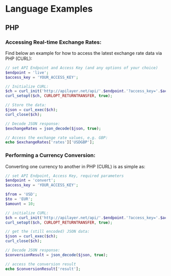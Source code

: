 # Language Examples

## PHP

### Accessing Real-time Exchange Rates:

Find below an example for how to access the latest exchange rate data via PHP (CURL):

```php
// set API Endpoint and Access Key (and any options of your choice)
$endpoint = 'live';
$access_key = 'YOUR_ACCESS_KEY';

// Initialize CURL:
$ch = curl_init('http://apilayer.net/api/'.$endpoint.'?access_key='.$access_key.'');
curl_setopt($ch, CURLOPT_RETURNTRANSFER, true);

// Store the data:
$json = curl_exec($ch);
curl_close($ch);

// Decode JSON response:
$exchangeRates = json_decode($json, true);

// Access the exchange rate values, e.g. GBP:
echo $exchangeRates['rates']['USDGBP'];
```

### Performing a Currency Conversion:

Converting one currency to another in PHP (CURL) is as simple as:

```php
// set API Endpoint, Access Key, required parameters
$endpoint = 'convert';
$access_key = 'YOUR_ACCESS_KEY';

$from = 'USD';
$to = 'EUR';
$amount = 10;

// initialize CURL:
$ch = curl_init('http://apilayer.net/api/'.$endpoint.'?access_key='.$access_key.'&from='.$from.'&to='.$to.'&amount='.$amount.'');   
curl_setopt($ch, CURLOPT_RETURNTRANSFER, true);

// get the (still encoded) JSON data:
$json = curl_exec($ch);
curl_close($ch);

// Decode JSON response:
$conversionResult = json_decode($json, true);

// access the conversion result
echo $conversionResult['result'];
```
